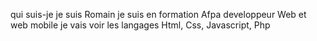 qui suis-je
je suis Romain
je suis en formation Afpa developpeur Web et web mobile
je vais voir les langages Html, Css, Javascript, Php
